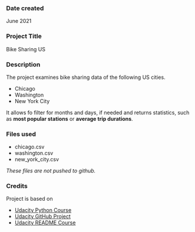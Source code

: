 ### Date created
June 2021

### Project Title
Bike Sharing US

### Description
The project examines bike sharing data of the following US cities.
* Chicago
* Washington
* New York City

It allows fo filter for months and days, if needed and returns statistics, such as **most popular stations** or **average trip durations**.

### Files used
* chicago.csv
* washington.csv
* new_york_city.csv

_These files are not pushed to github._

### Credits
Project is based on
* [Udacity Python Course](https://classroom.udacity.com)
* [Udacity GitHub Project](https://github.com/udacity/pdsnd_github.git)
* [Udacity README Course](https://github.com/udacity/ud777-writing-readmes.git)
